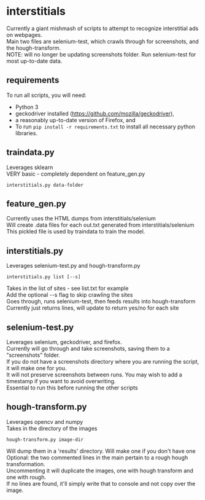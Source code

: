 # interstitials
 Currently a giant mishmash of scripts to attempt to recognize interstitial ads on webpages.  
 Main two files are selenium-test, which crawls through for screenshots, and the hough-transform.  
 NOTE: will no longer be updating screenshots folder. Run selenium-test for most up-to-date data.

requirements
------------- 
To run all scripts, you will need:  
* Python 3
* geckodriver installed (https://github.com/mozilla/geckodriver),
* a reasonably up-to-date version of Firefox, and
* To run ```pip install -r requirements.txt``` to install all necessary python libraries.


traindata.py
-------------
 Leverages sklearn  
 VERY basic - completely dependent on feature_gen.py  
 ```
 interstitials.py data-folder
 ```

feature_gen.py
--------------
 Currently uses the HTML dumps from interstitials/selenium  
 Will create .data files for each out.txt generated from interstitials/selenium  
 This pickled file is used by traindata to train the model.

interstitials.py
----------------
 Leverages selenium-test.py and hough-transform.py  
 ```
 interstitials.py list [--s]
 ```
 Takes in the list of sites - see list.txt for example  
 Add the optional --s flag to skip crawling the sites  
 Goes through, runs selenium-test, then feeds results into hough-transform  
 Currently just returns lines, will update to return yes/no for each site

selenium-test.py
----------------
 Leverages selenium, geckodriver, and firefox.  
 Currently will go through and take screenshots, saving them to a "screenshots" folder.  
 If you do not have a screenshots directory where you are running the script, it will make one for you.  
 It will not preserve screenshots between runs. You may wish to add a timestamp if you want to avoid overwriting.  
 Essential to run this before running the other scripts
 
hough-transform.py
-----------------
 Leverages opencv and numpy  
 Takes in the directory of the images   
 ``` 
 hough-transform.py image-dir
 ```
 Will dump them in a 'results' directory. Will make one if you don't have one  
 Optional: the two commented lines in the main pertain to a rough hough transformation.  
 Uncommenting it will duplicate the images, one with hough transform and one with rough.  
 If no lines are found, it'll simply write that to console and not copy over the image.   
